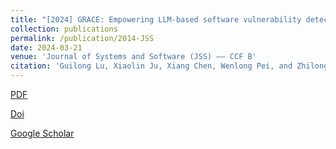 ```yaml
---
title: "[2024] GRACE: Empowering LLM-based software vulnerability detection with graph structure and in-context learning"
collection: publications
permalink: /publication/2014-JSS
date: 2024-03-21
venue: 'Journal of Systems and Software (JSS) —— CCF B'
citation: 'Guilong Lu, Xiaolin Ju, Xiang Chen, Wenlong Pei, and Zhilong Cai. "GRACE: Empowering LLM-based software vulnerability detection with graph structure and in-context learning". Journal of Systems and Software, 2024: 3--17.'
---
```


[PDF](http://ntu-juking.github.io/files/JSS2024-01.pdf)

[Doi](https://doi.org/10.1016/j.jss.2024.112031)

[Google Scholar]()


